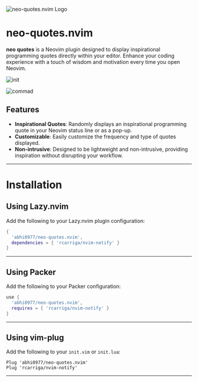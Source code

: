 ![neo-quotes.nvim Logo](https://res.cloudinary.com/drsgyrgqe/image/upload/c_fill,w_200,h_200/v1714228905/DALL_E_2024-04-27_20.05.56_-_A_minimalistic_and_modern_logo_design_for_a_software_project_named__neo-quotes.nvim_._The_logo_should_feature_stylized_quotation_marks_integrated_eleg_copy-removebg-previe_cl6llf.png)

# neo-quotes.nvim

**neo quotes** is a Neovim plugin designed to display inspirational programming quotes directly within your editor. Enhance your coding experience with a touch of wisdom and motivation every time you open Neovim.


![init](https://github.com/user-attachments/assets/3deb169e-6da7-4795-b398-ff9ecd353b31)

![commad](https://github.com/user-attachments/assets/e077d54e-b83f-458a-9024-f511593bf68e)


## Features

- **Inspirational Quotes**: Randomly displays an inspirational programming quote in your Neovim status line or as a pop-up.
- **Customizable**: Easily customize the frequency and type of quotes displayed.
- **Non-intrusive**: Designed to be lightweight and non-intrusive, providing inspiration without disrupting your workflow.

---

# Installation

## Using **Lazy.nvim**

Add the following to your Lazy.nvim plugin configuration:

```lua
{
  'abhi0977/neo-quotes.nvim',
  dependencies = { 'rcarriga/nvim-notify' }
}
```

---

## Using **Packer**

Add the following to your Packer configuration:

```lua
use {
  'abhi0977/neo-quotes.nvim',
  requires = { 'rcarriga/nvim-notify' }
}
```

---

## Using **vim-plug**

Add the following to your `init.vim` or `init.lua`:

```vim
Plug 'abhi0977/neo-quotes.nvim'
Plug 'rcarriga/nvim-notify'
```

---
